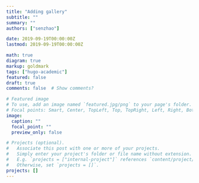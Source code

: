 ```yaml
---
title: "Adding gallery"
subtitle: ""
summary: ""
authors: ["senzhao"]

date: 2019-09-19T00:00:00Z
lastmod: 2019-09-19T00:00:00Z

math: true
diagram: true
markup: goldmark
tags: ["hugo-academic"]
featured: false
draft: true
comments: false  # Show comments?

# Featured image
# To use, add an image named `featured.jpg/png` to your page's folder.
# Focal points: Smart, Center, TopLeft, Top, TopRight, Left, Right, BottomLeft, Bottom, BottomRight.
image:
  caption: ""
  focal_point: ""
  preview_only: false

# Projects (optional).
#   Associate this post with one or more of your projects.
#   Simply enter your project's folder or file name without extension.
#   E.g. `projects = ["internal-project"]` references `content/project/deep-learning/index.md`.
#   Otherwise, set `projects = []`.
projects: []
---
```


<!-- {{< gallery album="../../figures/" >}} -->
